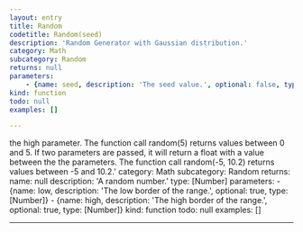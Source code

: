 ```yaml
---
layout: entry
title: Random
codetitle: Random(seed)
description: 'Random Generator with Gaussian distribution.'
category: Math
subcategory: Random
returns: null
parameters:
    - {name: seed, description: 'The seed value.', optional: false, type: [Number]}
kind: function
todo: null
examples: []

---
```

the high parameter. The function call random(5) returns values between 0 and 5. If two parameters are passed, it will return a float with a value between the the parameters. The function call random(-5, 10.2) returns values between -5 and 10.2.'
category: Math
subcategory: Random
returns:
    name: null
    description: 'A random number.'
    type: [Number]
parameters:
    - {name: low, description: 'The low border of the range.', optional: true, type: [Number]}
    - {name: high, description: 'The high border of the range.', optional: true, type: [Number]}
kind: function
todo: null
examples: []

---
